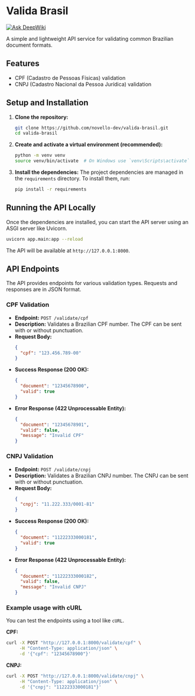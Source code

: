 # Valida Brasil
[![Ask DeepWiki](https://devin.ai/assets/askdeepwiki.png)](https://deepwiki.com/novello-dev/valida-brasil)

A simple and lightweight API service for validating common Brazilian document formats.

## Features

-   CPF (Cadastro de Pessoas Físicas) validation
-   CNPJ (Cadastro Nacional da Pessoa Jurídica) validation

## Setup and Installation

1.  **Clone the repository:**
    ```bash
    git clone https://github.com/novello-dev/valida-brasil.git
    cd valida-brasil
    ```

2.  **Create and activate a virtual environment (recommended):**
    ```bash
    python -m venv venv
    source venv/bin/activate  # On Windows use `venv\Scripts\activate`
    ```

3.  **Install the dependencies:**
    The project dependencies are managed in the `requirements` directory. To install them, run:
    ```bash
    pip install -r requirements
    ```

## Running the API Locally

Once the dependencies are installed, you can start the API server using an ASGI server like Uvicorn.

```bash
uvicorn app.main:app --reload
```

The API will be available at `http://127.0.0.1:8000`.

## API Endpoints

The API provides endpoints for various validation types. Requests and responses are in JSON format.

### CPF Validation

-   **Endpoint:** `POST /validate/cpf`
-   **Description:** Validates a Brazilian CPF number. The CPF can be sent with or without punctuation.
-   **Request Body:**
    ```json
    {
      "cpf": "123.456.789-00"
    }
    ```
-   **Success Response (200 OK):**
    ```json
    {
      "document": "12345678900",
      "valid": true
    }
    ```
-   **Error Response (422 Unprocessable Entity):**
    ```json
    {
      "document": "12345678901",
      "valid": false,
      "message": "Invalid CPF"
    }
    ```

### CNPJ Validation

-   **Endpoint:** `POST /validate/cnpj`
-   **Description:** Validates a Brazilian CNPJ number. The CNPJ can be sent with or without punctuation.
-   **Request Body:**
    ```json
    {
      "cnpj": "11.222.333/0001-81"
    }
    ```
-   **Success Response (200 OK):**
    ```json
    {
      "document": "11222333000181",
      "valid": true
    }
    ```
-   **Error Response (422 Unprocessable Entity):**
    ```json
    {
      "document": "11222333000182",
      "valid": false,
      "message": "Invalid CNPJ"
    }
    ```

### Example usage with cURL

You can test the endpoints using a tool like `cURL`.

**CPF:**
```bash
curl -X POST "http://127.0.0.1:8000/validate/cpf" \
     -H "Content-Type: application/json" \
     -d '{"cpf": "12345678900"}'
```

**CNPJ:**
```bash
curl -X POST "http://127.0.0.1:8000/validate/cnpj" \
     -H "Content-Type: application/json" \
     -d '{"cnpj": "11222333000181"}'